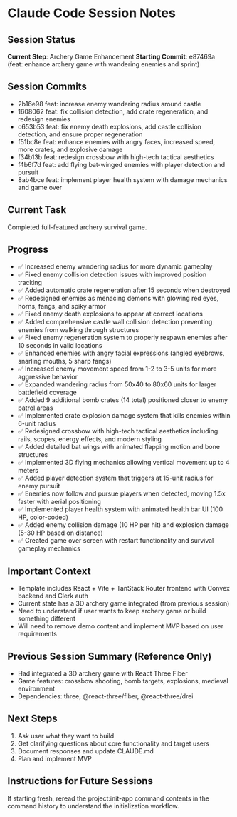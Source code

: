 # Claude Code Session Notes

## Session Status
**Current Step**: Archery Game Enhancement
**Starting Commit**: e87469a (feat: enhance archery game with wandering enemies and sprint)

## Session Commits
- 2b16e98 feat: increase enemy wandering radius around castle
- 1608062 feat: fix collision detection, add crate regeneration, and redesign enemies
- c653b53 feat: fix enemy death explosions, add castle collision detection, and ensure proper regeneration
- f51bc8e feat: enhance enemies with angry faces, increased speed, more crates, and explosive damage
- f34b13b feat: redesign crossbow with high-tech tactical aesthetics
- f4b6f7d feat: add flying bat-winged enemies with player detection and pursuit
- 8ab4bce feat: implement player health system with damage mechanics and game over

## Current Task
Completed full-featured archery survival game.

## Progress
- ✅ Increased enemy wandering radius for more dynamic gameplay
- ✅ Fixed enemy collision detection issues with improved position tracking
- ✅ Added automatic crate regeneration after 15 seconds when destroyed
- ✅ Redesigned enemies as menacing demons with glowing red eyes, horns, fangs, and spiky armor
- ✅ Fixed enemy death explosions to appear at correct locations
- ✅ Added comprehensive castle wall collision detection preventing enemies from walking through structures
- ✅ Fixed enemy regeneration system to properly respawn enemies after 10 seconds in valid locations
- ✅ Enhanced enemies with angry facial expressions (angled eyebrows, snarling mouths, 5 sharp fangs)
- ✅ Increased enemy movement speed from 1-2 to 3-5 units for more aggressive behavior
- ✅ Expanded wandering radius from 50x40 to 80x60 units for larger battlefield coverage
- ✅ Added 9 additional bomb crates (14 total) positioned closer to enemy patrol areas
- ✅ Implemented crate explosion damage system that kills enemies within 6-unit radius
- ✅ Redesigned crossbow with high-tech tactical aesthetics including rails, scopes, energy effects, and modern styling
- ✅ Added detailed bat wings with animated flapping motion and bone structures
- ✅ Implemented 3D flying mechanics allowing vertical movement up to 4 meters
- ✅ Added player detection system that triggers at 15-unit radius for enemy pursuit
- ✅ Enemies now follow and pursue players when detected, moving 1.5x faster with aerial positioning
- ✅ Implemented player health system with animated health bar UI (100 HP, color-coded)
- ✅ Added enemy collision damage (10 HP per hit) and explosion damage (5-30 HP based on distance)
- ✅ Created game over screen with restart functionality and survival gameplay mechanics

## Important Context
- Template includes React + Vite + TanStack Router frontend with Convex backend and Clerk auth
- Current state has a 3D archery game integrated (from previous session)
- Need to understand if user wants to keep archery game or build something different
- Will need to remove demo content and implement MVP based on user requirements

## Previous Session Summary (Reference Only)
- Had integrated a 3D archery game with React Three Fiber
- Game features: crossbow shooting, bomb targets, explosions, medieval environment
- Dependencies: three, @react-three/fiber, @react-three/drei

## Next Steps
1. Ask user what they want to build
2. Get clarifying questions about core functionality and target users
3. Document responses and update CLAUDE.md
4. Plan and implement MVP

## Instructions for Future Sessions
If starting fresh, reread the project:init-app command contents in the command history to understand the initialization workflow.